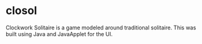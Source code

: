 # closol

Clockwork Solitaire is a game modeled around traditional solitaire.
This was built using Java and JavaApplet for the UI.
